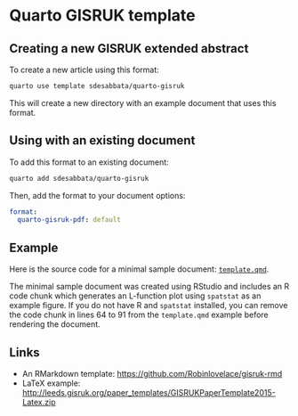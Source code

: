
# Quarto GISRUK template

## Creating a new GISRUK extended abstract

To create a new article using this format:

```bash
quarto use template sdesabbata/quarto-gisruk
```

This will create a new directory with an example document that uses this format. 

## Using with an existing document

To add this format to an existing document:

```bash
quarto add sdesabbata/quarto-gisruk
```

Then, add the format to your document options:

```yaml
format:
  quarto-gisruk-pdf: default
```    

## Example

Here is the source code for a minimal sample document: [`template.qmd`](template.qmd). 

The minimal sample document was created using RStudio and includes an R code chunk which generates an L-function plot using `spatstat` as an example figure. If you do not have R and `spatstat` installed, you can remove the code chunk in lines 64 to 91 from the `template.qmd` example before rendering the document.

## Links

- An RMarkdown template: https://github.com/Robinlovelace/gisruk-rmd
- LaTeX example: http://leeds.gisruk.org/paper_templates/GISRUKPaperTemplate2015-Latex.zip
